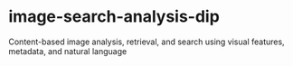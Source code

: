 # image-search-analysis-dip
Content-based image analysis, retrieval, and search using visual features, metadata, and natural language
